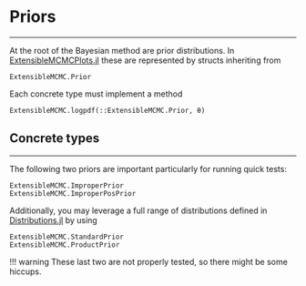 # Priors
********
At the root of the Bayesian method are prior distributions. In [ExtensibleMCMCPlots.jl](https://github.com/JuliaDiffusionBayes/ExtensibleMCMCPlots.jl) these are represented by structs inheriting from

```@docs
ExtensibleMCMC.Prior
```

Each concrete type must implement a method

```@docs
ExtensibleMCMC.logpdf(::ExtensibleMCMC.Prior, θ)
```

## Concrete types
-------------
The following two priors are important particularly for running quick tests:
```@docs
ExtensibleMCMC.ImproperPrior
ExtensibleMCMC.ImproperPosPrior
```

Additionally, you may leverage a full range of distributions defined in [Distributions.jl](https://juliastats.org/Distributions.jl/stable/) by using

```@docs
ExtensibleMCMC.StandardPrior
ExtensibleMCMC.ProductPrior
```

!!! warning
    These last two are not properly tested, so there might be some hiccups.
